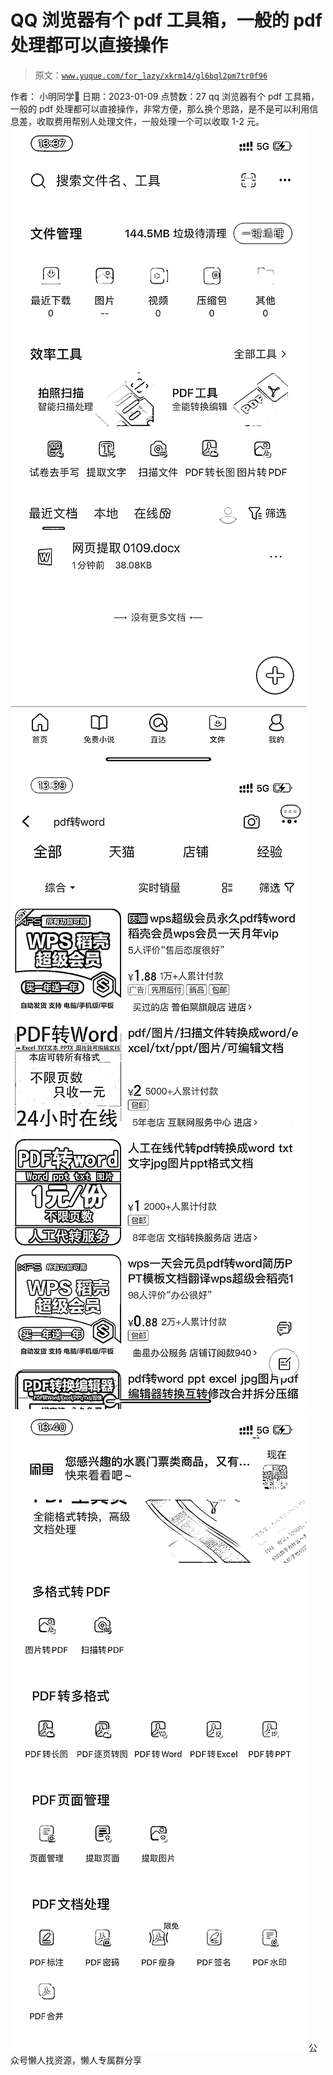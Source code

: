 # QQ 浏览器有个 pdf 工具箱，一般的 pdf 处理都可以直接操作

> 原文：[`www.yuque.com/for_lazy/xkrm14/gl6bql2pm7tr0f96`](https://www.yuque.com/for_lazy/xkrm14/gl6bql2pm7tr0f96)

<ne-p id="ue6fcbb4e" data-lake-id="ue6fcbb4e"><ne-text id="u064a5bcb">作者： 小明同学</ne-text></ne-p> <ne-p id="ua5ba34d2" data-lake-id="ua5ba34d2"><ne-text id="u48017ac0">日期：2023-01-09</ne-text></ne-p> <ne-p id="u2a339d03" data-lake-id="u2a339d03"><ne-text id="u503c5cb8">点赞数：</ne-text><ne-text id="u0d41654f" ne-bold="true">27</ne-text></ne-p> <ne-hole id="u6376a29b" data-lake-id="u6376a29b"><ne-card data-card-name="hr" data-card-type="block" id="z4Qiv" data-event-boundary="card"><ne-p id="u07c32631" data-lake-id="u07c32631"><ne-text id="ua5429c14">qq 浏览器有个 pdf 工具箱，一般的 pdf 处理都可以直接操作，非常方便，那么换个思路，是不是可以利用信息差，收取费用帮别人处理文件，一般处理一个可以收取 1-2 元。</ne-text></ne-p> <ne-p id="u74562796" data-lake-id="u74562796"><ne-card data-card-name="image" data-card-type="inline" id="iD0pt" data-event-boundary="card">![](img/57d908616771cf9672012c910b150578.png)</ne-card></ne-p> <ne-p id="u8435c7e9" data-lake-id="u8435c7e9"><ne-card data-card-name="image" data-card-type="inline" id="pCjO5" data-event-boundary="card">![](img/79afdf7882b21e282756322f657e8db1.png)</ne-card></ne-p> <ne-p id="u2fec6600" data-lake-id="u2fec6600"><ne-card data-card-name="image" data-card-type="inline" id="t5fKw" data-event-boundary="card">![](img/9d50c94acc8d21a09dc8fe7dbc65712d.png)</ne-card></ne-p> <ne-hole id="u6d2103c7" data-lake-id="u6d2103c7"><ne-card data-card-name="hr" data-card-type="block" id="bvLU2" data-event-boundary="card"><ne-p id="ucdaa1865" data-lake-id="ucdaa1865"><ne-text id="u17cc8b27">公众号懒人找资源，懒人专属群分享</ne-text></ne-p></ne-card></ne-hole></ne-card></ne-hole>